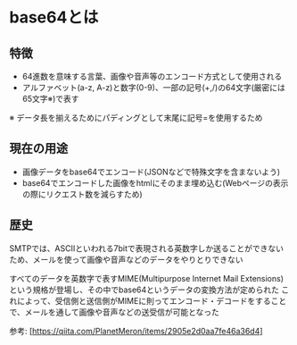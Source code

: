 # base64とは

## 特徴

- 64進数を意味する言葉、画像や音声等のエンコード方式として使用される
- アルファベット(a-z, A-z)と数字(0-9)、一部の記号(+,/)の64文字(厳密には65文字※)で表す

※ データ長を揃えるためにパディングとして末尾に記号=を使用するため

## 現在の用途

- 画像データをbase64でエンコード(JSONなどで特殊文字を含まないよう)
- base64でエンコードした画像をhtmlにそのまま埋め込む(Webページの表示の際にリクエスト数を減らすため)

## 歴史

SMTPでは、ASCIIといわれる7bitで表現される英数字しか送ることができないため、メールを使って画像や音声などのデータをやりとりできない

すべてのデータを英数字で表すMIME(Multipurpose Internet Mail Extensions)という規格が登場し、その中でbase64というデータの変換方法が定められた
これによって、受信側と送信側がMIMEに則ってエンコード・デコードをすることで、メールを通して画像や音声などの送受信が可能となった

参考: [https://qiita.com/PlanetMeron/items/2905e2d0aa7fe46a36d4]
